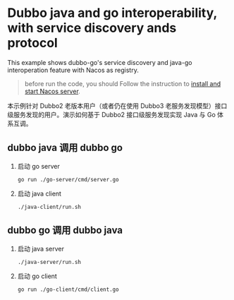 # Dubbo java and go interoperability, with service discovery ands protocol

This example shows dubbo-go's service discovery and java-go interoperation feature with Nacos as registry.

> before run the code, you should Follow the instruction to <a href="https://dubbo-next.staged.apache.org/zh-cn/overview/reference/integrations/nacos/" target="_blank">install and start Nacos server</a>.

本示例针对 Dubbo2 老版本用户（或者仍在使用 Dubbo3 老服务发现模型）接口级服务发现的用户。演示如何基于 Dubbo2 接口级服务发现实现 Java 与 Go 体系互调。

## dubbo java 调用 dubbo go

1. 启动 go server

    ```shell
    go run ./go-server/cmd/server.go
    ```

2. 启动 java client

    ```shell
    ./java-client/run.sh
    ```

## dubbo go 调用 dubbo java

1. 启动 java server

    ```shell
   ./java-server/run.sh
    ```

2. 启动 go client

    ```shell
    go run ./go-client/cmd/client.go
    ```